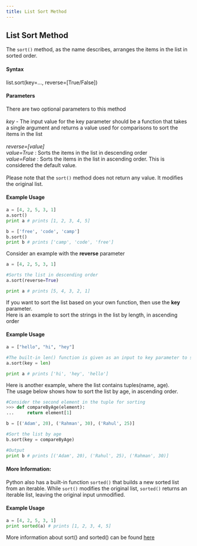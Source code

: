 ```yaml
---
title: List Sort Method
---
```

## List Sort Method

The `sort()` method, as the name describes, arranges the items in the list in sorted order.

#### Syntax

list.sort(key=…,  reverse=[True/False])

#### Parameters

There are two optional parameters to this method
<br><br>
<i>key</i> - The input value for the key parameter should be a function that takes a single argument 	and returns a value used for comparisons to sort the items in the list
<br><br>
<i>reverse=[value]</i>
<br>
<i>value=True</i> : Sorts the items in the list in descending order
<br>
<i>value=False</i> : Sorts the items in the list in ascending order. This is considered the default value.
<br><br>
Please note that the `sort()` method does not return any value. It modifies the original list.

#### Example Usage

```py
a = [4, 2, 5, 3, 1]
a.sort()
print a # prints [1, 2, 3, 4, 5]

b = ['free', 'code', 'camp']
b.sort()
print b # prints ['camp', 'code', 'free']
```

Consider an example with the <b>reverse</b> parameter

```py
a = [4, 2, 5, 3, 1]

#Sorts the list in descending order
a.sort(reverse=True)

print a # prints [5, 4, 3, 2, 1]
```

If you want to sort the list based on your own function, then use the <b>key</b> parameter. 
<br>Here is an example to sort the strings in the list by length, in ascending order

#### Example Usage

```py
a = ["hello", "hi", "hey"]

#The built-in len() function is given as an input to key parameter to sort the strings by length
a.sort(key = len) 

print a # prints ['hi', 'hey', 'hello']
```

Here is another example, where the list contains tuples(name, age). <br>The usage below shows how to sort the list by age, in ascending order.

```py
#Consider the second element in the tuple for sorting
>>> def compareByAge(element):
...     return element[1]

b = [('Adam', 20), ('Rahman', 30), ('Rahul', 25)]

#Sort the list by age
b.sort(key = compareByAge)

#Output
print b # prints [('Adam', 20), ('Rahul', 25), ('Rahman', 30)]
```

#### More Information:

Python also has a built-in function `sorted()` that builds a new sorted list from an iterable. While `sort()` modifies the original list, `sorted()` returns an iterable list, leaving the original input unmodified.

#### Example Usage

```py
a = [4, 2, 5, 3, 1]
print sorted(a) # prints [1, 2, 3, 4, 5]
```

More information about sort() and sorted() can be found <a href='https://docs.python.org/3.6/tutorial/datastructures.html' target='_blank' rel='nofollow'>here</a>

